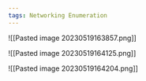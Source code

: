 ```yaml
---
tags: Networking Enumeration
---
```


![[Pasted image 20230519163857.png]]

![[Pasted image 20230519164125.png]]

![[Pasted image 20230519164204.png]]